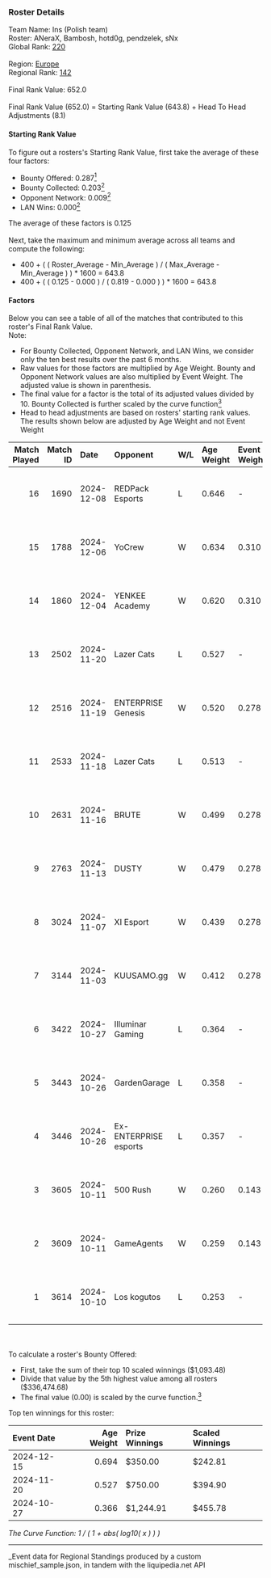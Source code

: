 ### Roster Details<br />
Team Name: Ins (Polish team)<br />
Roster: ANeraX, Bambosh, hotd0g, pendzelek, sNx<br />
Global Rank: [220](../../standings_global_2025_03_01.md)<br />
<br />
Region: [Europe]( ../../standings_europe_2025_03_01.md)<br />
Regional Rank: [142]( ../../standings_europe_2025_03_01.md)<br />
<br />
Final Rank Value:  652.0<br />
<br />
Final Rank Value (652.0) = Starting Rank Value (643.8) + Head To Head Adjustments (8.1)<br />

#### Starting Rank Value<br />
To figure out a rosters's Starting Rank Value, first take the average of these four factors:<br />
- Bounty Offered: 0.287[<sup>1</sup>](#table2)
- Bounty Collected: 0.203[<sup>2</sup>](#table1)
- Opponent Network: 0.009[<sup>2</sup>](#table1)
- LAN Wins: 0.000[<sup>2</sup>](#table1)

The average of these factors is 0.125<br />
<br />
Next, take the maximum and minimum average across all teams and compute the following:<br />
- 400 + ( ( Roster_Average - Min_Average ) / ( Max_Average - Min_Average ) ) * 1600 = 643.8
- 400 + ( ( 0.125 - 0.000 ) / ( 0.819 - 0.000 ) ) * 1600 = 643.8


#### Factors<br />
Below you can see a table of all of the matches that contributed to this roster's Final Rank Value.<br />
Note:<br />

- For Bounty Collected, Opponent Network, and LAN Wins, we consider only the ten best results over the past 6 months.
- Raw values for those factors are multiplied by Age Weight. Bounty and Opponent Network values are also multiplied by Event Weight. The adjusted value is shown in parenthesis.
- The final value for a factor is the total of its adjusted values divided by 10. Bounty Collected is further scaled by the curve function[<sup>3</sup>](#curveFunction)
- Head to head adjustments are based on rosters' starting rank values. The results shown below are adjusted by Age Weight and not Event Weight
<span id="table1"></span><br />


| Match Played | Match ID | Date       | Opponent              | W/L | Age Weight | Event Weight | Bounty Collected | Opponent Network | LAN Wins  | H2H Adj. | Roster                                  |
| -: | -: | :- | :- | :- | :- | :- | :- | :- | :- | -: | :- |
|           16 |     1690 | 2024-12-08 | REDPack Esports       | L   | 0.646      | -            | -                | -                | -         |   -11.14 | ANeraX, Bambosh, hotd0g, pendzelek, sNx |
|           15 |     1788 | 2024-12-06 | YoCrew                | W   | 0.634      | 0.310        | 0.001 (0.000)    | 0.035 (0.007)    | 0 (0.000) |     6.21 | ANeraX, Bambosh, hotd0g, pendzelek, sNx |
|           14 |     1860 | 2024-12-04 | YENKEE Academy        | W   | 0.620      | 0.310        | 0.000 (0.000)    | 0.034 (0.007)    | 0 (0.000) |     3.95 | ANeraX, Bambosh, hotd0g, pendzelek, sNx |
|           13 |     2502 | 2024-11-20 | Lazer Cats            | L   | 0.527      | -            | -                | -                | -         |    -6.80 | ANeraX, Bambosh, hotd0g, pendzelek, sNx |
|           12 |     2516 | 2024-11-19 | ENTERPRISE Genesis    | W   | 0.520      | 0.278        | 0.001 (0.000)    | 0.172 (0.025)    | 0 (0.000) |     8.20 | ANeraX, Bambosh, hotd0g, pendzelek, sNx |
|           11 |     2533 | 2024-11-18 | Lazer Cats            | L   | 0.513      | -            | -                | -                | -         |    -6.74 | ANeraX, Bambosh, hotd0g, pendzelek, sNx |
|           10 |     2631 | 2024-11-16 | BRUTE                 | W   | 0.499      | 0.278        | 0.004 (0.001)    | 0.290 (0.040)    | 0 (0.000) |     9.14 | ANeraX, Bambosh, hotd0g, pendzelek, sNx |
|            9 |     2763 | 2024-11-13 | DUSTY                 | W   | 0.479      | 0.278        | 0.001 (0.000)    | 0.000 (0.000)    | 0 (0.000) |     5.07 | ANeraX, Bambosh, hotd0g, pendzelek, sNx |
|            8 |     3024 | 2024-11-07 | XI Esport             | W   | 0.439      | 0.278        | 0.000 (0.000)    | 0.023 (0.003)    | 0 (0.000) |     2.91 | ANeraX, Bambosh, hotd0g, pendzelek, sNx |
|            7 |     3144 | 2024-11-03 | KUUSAMO.gg            | W   | 0.412      | 0.278        | 0.000 (0.000)    | 0.050 (0.006)    | 0 (0.000) |     2.69 | ANeraX, Bambosh, hotd0g, pendzelek, sNx |
|            6 |     3422 | 2024-10-27 | Illuminar Gaming      | L   | 0.364      | -            | -                | -                | -         |    -3.30 | ANeraX, Bambosh, hotd0g, pendzelek, sNx |
|            5 |     3443 | 2024-10-26 | GardenGarage          | L   | 0.358      | -            | -                | -                | -         |    -4.14 | ANeraX, Bambosh, hotd0g, pendzel, sNx   |
|            4 |     3446 | 2024-10-26 | Ex-ENTERPRISE esports | L   | 0.357      | -            | -                | -                | -         |    -4.76 | ANeraX, Bambosh, hotd0g, pendzel, sNx   |
|            3 |     3605 | 2024-10-11 | 500 Rush              | W   | 0.260      | 0.143        | 0.001 (0.000)    | 0.014 (0.001)    | 0 (0.000) |     3.62 | ANeraX, Bambosh, hotd0g, pendzelek, sNx |
|            2 |     3609 | 2024-10-11 | GameAgents            | W   | 0.259      | 0.143        | 0.003 (0.000)    | 0.097 (0.004)    | 0 (0.000) |     4.64 | ANeraX, Bambosh, hotd0g, pendzelek, sNx |
|            1 |     3614 | 2024-10-10 | Los kogutos           | L   | 0.253      | -            | -                | -                | -         |    -1.42 | ANeraX, Bambosh, hotd0g, pendzelek, sNx |

<br />
<span id="table2"></span><br />
To calculate a roster's Bounty Offered:<br />

- First, take the sum of their top 10 scaled winnings ($1,093.48)
- Divide that value by the 5th highest value among all rosters ($336,474.68)
- The final value (0.00) is scaled by the curve function.[<sup>3</sup>](#curveFunction)

Top ten winnings for this roster:<br />

| Event Date | Age Weight | Prize Winnings | Scaled Winnings |
| :- | -: | :- | :- |
| 2024-12-15 |      0.694 | $350.00        | $242.81         |
| 2024-11-20 |      0.527 | $750.00        | $394.90         |
| 2024-10-27 |      0.366 | $1,244.91      | $455.78         |


<span id="curveFunction"></span>_The Curve Function: 1 / ( 1 + abs( log10( x ) ) )_<br />

---
_Event data for Regional Standings produced by a custom mischief_sample.json, in tandem with the liquipedia.net API<br />

